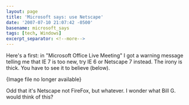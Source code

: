 ```yaml
---
layout: page
title: 'Microsoft says: use Netscape'
date: '2007-07-10 21:07:42 -0500'
basename: microsoft_says
tags: [tech, Windows]
excerpt_separator: <!--more-->
---
```


Here's a first: in "Microsoft Office Live Meeting" I got a warning message
telling me that IE 7 is too new, try IE 6 or Netscape 7 instead. The irony is
thick. You have to see it to believe (below).

<!--more-->

<p class="center">{Image file no longer available}</p>
<!--
<p style="text-align: center;"><a href="http://www.safnet.com/writing/tech/ie_or_netscape_1.jpg"><img alt="ie_or_netscape_1.jpg" src="http://www.safnet.com/writing/tech/ie_or_netscape_1-thumb.jpg" width="450" height="359" border="1" /></a>
-->

Odd that it's Netscape not FireFox, but whatever. I wonder what Bill G. would
think of this?
